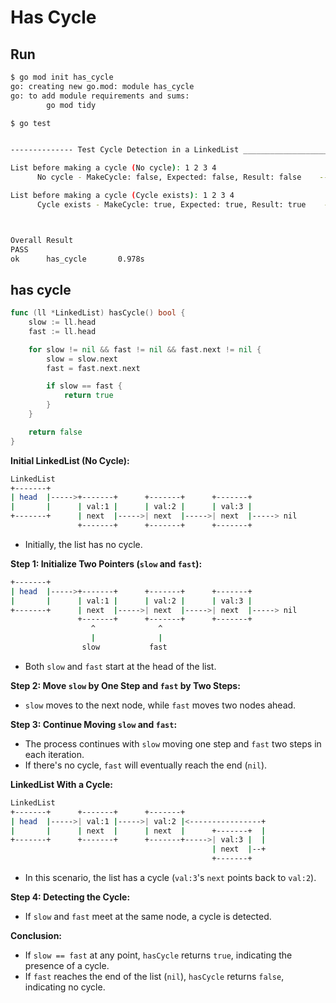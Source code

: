 # Has Cycle

## Run

```bash
$ go mod init has_cycle                                       
go: creating new go.mod: module has_cycle
go: to add module requirements and sums:
        go mod tidy

$ go test            


-------------- Test Cycle Detection in a LinkedList ____________________________----

List before making a cycle (No cycle): 1 2 3 4 
      No cycle - MakeCycle: false, Expected: false, Result: false    --------- Pass

List before making a cycle (Cycle exists): 1 2 3 4 
      Cycle exists - MakeCycle: true, Expected: true, Result: true    --------- Pass



Overall Result
PASS
ok      has_cycle       0.978s
```

## has cycle

```go
func (ll *LinkedList) hasCycle() bool {
    slow := ll.head
    fast := ll.head

    for slow != nil && fast != nil && fast.next != nil {
        slow = slow.next
        fast = fast.next.next

        if slow == fast {
            return true
        }
    }

    return false
}
```

**Initial LinkedList (No Cycle):**

```bash
LinkedList
+-------+
| head  |----->+-------+      +-------+      +-------+
|       |      | val:1 |      | val:2 |      | val:3 |
+-------+      | next  |----->| next  |----->| next  |-----> nil
               +-------+      +-------+      +-------+
```

- Initially, the list has no cycle.

**Step 1: Initialize Two Pointers (`slow` and `fast`):**

```bash
+-------+
| head  |----->+-------+      +-------+      +-------+
|       |      | val:1 |      | val:2 |      | val:3 |
+-------+      | next  |----->| next  |----->| next  |-----> nil
               +-------+      +-------+      +-------+
                  ^              ^
                  |              |
                slow           fast
```

- Both `slow` and `fast` start at the head of the list.

**Step 2: Move `slow` by One Step and `fast` by Two Steps:**

- `slow` moves to the next node, while `fast` moves two nodes ahead.

**Step 3: Continue Moving `slow` and `fast`:**

- The process continues with `slow` moving one step and `fast` two steps in each iteration.
- If there's no cycle, `fast` will eventually reach the end (`nil`).

**LinkedList With a Cycle:**

```bash
LinkedList
+-------+      +-------+      +-------+
| head  |----->| val:1 |----->| val:2 |<----------------+
|       |      | next  |      | next  |      +-------+  |
+-------+      +-------+      +-------+----->| val:3 |  |
                                             | next  |--+
                                             +-------+
```

- In this scenario, the list has a cycle (`val:3`'s `next` points back to `val:2`).

**Step 4: Detecting the Cycle:**

- If `slow` and `fast` meet at the same node, a cycle is detected.

**Conclusion:**

- If `slow == fast` at any point, `hasCycle` returns `true`, indicating the presence of a cycle.
- If `fast` reaches the end of the list (`nil`), `hasCycle` returns `false`, indicating no cycle.
